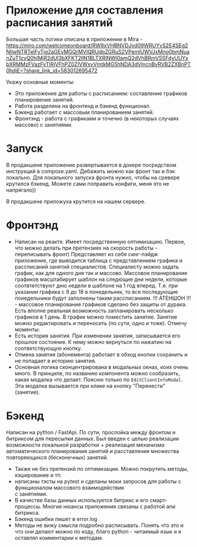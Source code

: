 # Приложение для составления расписания занятий

Большая часть логики описана в приложении в Mira - 
https://miro.com/welcomeonboard/RW9xVHBNVDJvd09WRUYvS2E4SEg2NlIwNTRTelFyTjg2aGEyMGQrMVlQRUdpZGRuS2VPemlUWVJxMno0bmNuanZuT1cvQ0hlMjR2dUl3bXFKT2llN1BLTXRlNWl0amQ2dVhBRmVSSFdyUUYxbXRMMzFVazFvTlRjVFhPZ0ZIVWxyVmtkMG5hNDA3dVlncnBvRVB2ZXBnPT0hdjE=?share_link_id=583012695472

Укажу основные моменты:
- Это приложение для работы с расписанием: составление графиков планировение занятий. 
- Работа разделена на фронтенд и бэкенд функционал.
- Бэкенд работает с массовым планированием занятий.
- Фронтэнд - работа с графиками и точечно (в некоторых случаях массово) с занятиями.


# Запуск

В продакшене приложение развертывается в докере посредством инструкций в compose.yaml. 
Дебажить можно как фронт так и бэк локально. Для локального запуска фронта нужно, чтобы 
на сревере крутился бэкенд. Можете сами поправить конфиги, меня это не напрягало))

В продакшене приложуха крутится на нашем сервере.


# Фронтэнд

- Написан на реакте. Имеет посредственную оптимизацию. Первое, что можно делать при претензиях 
на скорость работы - переписывать фронт)
Представляет из себя синг-пэйдж приложение, где выводится таблица с представлением графика и 
рассписаний занятий специалистов. 
Специалисту можно задать график, как для одного дня так и массово. Массовое планирование графиков
масштабирует шаблон на следющие дни недели, которые соотвтетствуют дню недели в шаблоне на 1 год вперед.
Т.е. при указании графика с 9 до 18 в понедельник, то все последующие понедельники будут заполнены
таким рассписанием. 
!!! АТЕНШОН !!! - массовое планирование графиков сделано без защиты от дурака. Есть вполне реальная 
возможность запланировать несколько графиков в 1 день.
В график можно поместить занятие. Занятие можно редактировать и переносить (по сути, одно и тоже).
Отмечу моменты:
- Есть история занятия. При изменении занятия, записывается его прошлое состояние. К нему можно 
вернуться по нажатию на соответствующую кнопку. 
- Отмена занятия (абонемента) работает в обход кнопки сохранить и не попадает в историю занятия.
- Основная логика сконцентрирована в модальных окнах, коих очень много. В принципе, по названию 
компонента можно сообразить, какая модалка что делает. Поясню только по `EditClientInfoModal`. 
Эта модалка вызывается при клике на кнопку "Перенести" (занятие).


# Бэкенд

Написан на python / FastApi. По сути, прослойка между фронтом и битриксом для пересылки данных. 
Был введен с целью реализации возможности локальной разработки + реализация механизма автоматического
планирования занятий и расставления множества повторяющихся (бесконечных) занятий.

- Также не без претензий по оптимизации. Можно покрутить методы, кэширование и тп.
- написаны тэсты на pytest и сделаны моки запросов для работы с функционалом массового взаимодействия\
с занятиями.
- В качестве базы данных используется битрикс и его смарт-процессы. Многие нюансы приложения связаны
с работой апи битрикса.
- Бэкенд ошибки пишет в error.log
- Методы не вижу смысла подробно расписывать. Понять что это и что они делают можно по коду, благо
python - читаемый язык и я оставлял комментарии к методам.

